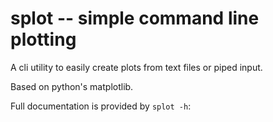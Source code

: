 splot -- simple command line plotting
=====================================

A cli utility to easily create plots from text files or piped input.

Based on python's matplotlib.


Full documentation is provided by `splot -h`:
